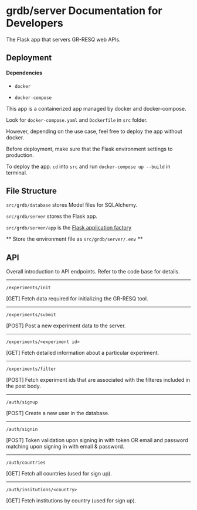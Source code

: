 # grdb/server Documentation for Developers

The Flask app that servers GR-RESQ web APIs.

## Deployment

#### Dependencies

* ```docker```

* ```docker-compose```

This app is a containerized app managed by docker and docker-compose.

Look for ```docker-compose.yaml``` and ```Dockerfile``` in ```src``` folder.

However, depending on the use case, feel free to deploy the app without docker.

Before deployment, make sure that the Flask environment settings to production.

To deploy the app. ```cd``` into ```src``` and run ```docker-compose up --build``` in terminal.


## File Structure

```src/grdb/database``` stores Model files for SQLAlchemy.

```src/grdb/server``` stores the Flask app.

```src/grdb/server/app``` is the [Flask application factory](https://flask.palletsprojects.com/en/2.0.x/patterns/appfactories/)

** Store the environment file as ```src/grdb/server/.env``` **

## API

Overall introduction to API endpoints. Refer to the code base for details.

---

```/experiments/init```

[GET] Fetch data required for initializing the GR-RESQ tool.

---

```/experiments/submit```

[POST] Post a new experiment data to the server.

---

```/experiments/<experiment id>```

[GET] Fetch detailed information about a particular experiment.

---

```/experiments/filter```

[POST] Fetch experiment ids that are associated with the filteres included in the post body.

---

```/auth/signup```

[POST] Create a new user in the database.

---

```/auth/signin```

[POST] Token validation upon signing in with token OR email and password matching upon signing in with email & password.

---

```/auth/countries```

[GET] Fetch all countries (used for sign up).

---

```/auth/insitutions/<country>```

[GET] Fetch institutions by country (used for sign up).
